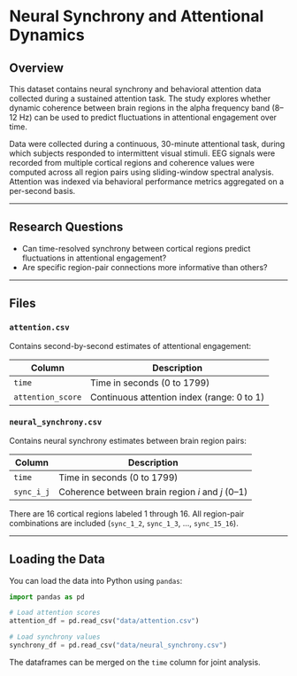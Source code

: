 # Neural Synchrony and Attentional Dynamics

## Overview

This dataset contains neural synchrony and behavioral attention data collected during a sustained attention task. The study explores whether dynamic coherence between brain regions in the alpha frequency band (8–12 Hz) can be used to predict fluctuations in attentional engagement over time.

Data were collected during a continuous, 30-minute attentional task, during which subjects responded to intermittent visual stimuli. EEG signals were recorded from multiple cortical regions and coherence values were computed across all region pairs using sliding-window spectral analysis. Attention was indexed via behavioral performance metrics aggregated on a per-second basis.

---

## Research Questions

* Can time-resolved synchrony between cortical regions predict fluctuations in attentional engagement?
* Are specific region-pair connections more informative than others?

---

## Files

### `attention.csv`

Contains second-by-second estimates of attentional engagement:

| Column            | Description                                |
| ----------------- | ------------------------------------------ |
| `time`            | Time in seconds (0 to 1799)                |
| `attention_score` | Continuous attention index (range: 0 to 1) |

### `neural_synchrony.csv`

Contains neural synchrony estimates between brain region pairs:

| Column     | Description                                      |
| ---------- | ------------------------------------------------ |
| `time`     | Time in seconds (0 to 1799)                      |
| `sync_i_j` | Coherence between brain region *i* and *j* (0–1) |

There are 16 cortical regions labeled 1 through 16. All region-pair combinations are included (`sync_1_2`, `sync_1_3`, ..., `sync_15_16`).

---

## Loading the Data

You can load the data into Python using `pandas`:

```python
import pandas as pd

# Load attention scores
attention_df = pd.read_csv("data/attention.csv")

# Load synchrony values
synchrony_df = pd.read_csv("data/neural_synchrony.csv")
```

The dataframes can be merged on the `time` column for joint analysis.
